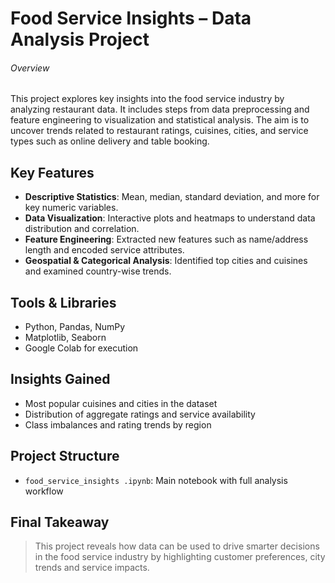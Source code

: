 
#  Food Service Insights – Data Analysis Project

###### Overview ####
This project explores key insights into the food service industry by analyzing restaurant data. It includes steps from data preprocessing and feature engineering to visualization and statistical analysis. The aim is to uncover trends related to restaurant ratings, cuisines, cities, and service types such as online delivery and table booking.

##  Key Features
- **Descriptive Statistics**: Mean, median, standard deviation, and more for key numeric variables.
- **Data Visualization**: Interactive plots and heatmaps to understand data distribution and correlation.
- **Feature Engineering**: Extracted new features such as name/address length and encoded service attributes.
- **Geospatial & Categorical Analysis**: Identified top cities and cuisines and examined country-wise trends.

##  Tools & Libraries
- Python, Pandas, NumPy
- Matplotlib, Seaborn
- Google Colab for execution

##  Insights Gained
- Most popular cuisines and cities in the dataset
- Distribution of aggregate ratings and service availability
- Class imbalances and rating trends by region

##  Project Structure
- `food_service_insights .ipynb`: Main notebook with full analysis workflow

##  Final Takeaway
> This project reveals how data can be used to drive smarter decisions in the food service industry by highlighting customer preferences, city trends and service impacts.
